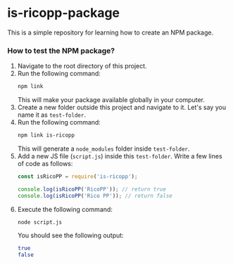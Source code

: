 # is-ricopp-package

This is a simple repository for learning how to create an NPM package.

### How to test the NPM package?
1. Navigate to the root directory of this project.
2. Run the following command:
    ```bash
    npm link
    ```
    This will make your package available globally in your computer.
3. Create a new folder outside this project and navigate to it. Let's say you name it as `test-folder`.
4. Run the following command:
    ```bash
    npm link is-ricopp
    ```
    This will generate a `node_modules` folder inside `test-folder`.
5. Add a new JS file (`script.js`) inside this `test-folder`. Write a few lines of code as follows:
    ```javascript
    const isRicoPP = require('is-ricopp');

    console.log(isRicoPP('RicoPP')); // return true
    console.log(isRicoPP('Rico PP')); // return false
    ```
6. Execute the following command:
    ```bash
    node script.js
    ```
    You should see the following output:
    ```bash
    true
    false
    ```